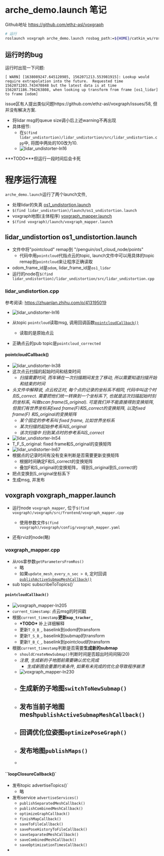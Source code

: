 # arche_demo.launch 笔记

Github地址 https://github.com/ethz-asl/voxgraph



```bash
# 运行
roslaunch voxgraph arche_demo.launch rosbag_path:=${HOME}/catkin_ws/rosbag/arche_flight1_2ms_indoor-outdoor-figure-8.bag
```



## 运行时的bug

运行时出现一下问题:

`[ WARN] [1638089247.645120985, 1562071213.553981915]: Lookup would require extrapolation into the future.  Requested time 1562071203.743470848 but the latest data is at time 1562071186.794263808, when looking up transform from frame [os1_lidar] to frame [odom]`

issue区有人提出类似问题https://github.com/ethz-asl/voxgraph/issues/58, 但并没有解决方案.

- 将lidar msg的queue size调小后上述warning不再出现
- 具体细节:
  - 在`$(find lidar_undistortion)/lidar_undistortion/src/lidar_undistortion.cpp`中, 将图中两处的100改为10.
  - ![lidar_undistorter-ln16](./pic_voxgraph/lidar_undistorter-ln16.png)

**\*TODO\***但运行一段时间后会卡死



# 程序运行流程

`arche_demo.launch`运行了两个launch文件, 

- 处理lidar的失真 [os1_undistortion.launch](#os1_undistortion)
- `$(find lidar_undistortion)/launch/os1_undistortion.launch`
- voxgraph地图(主体程序) [voxgraph_mapper.launch](#voxgraph_mapper)
- `$(find voxgraph)/launch/voxgraph_mapper.launch`





## lidar_undistortion os1_undistortion.launch

<a name=os1_undistortion></a>

- 文件中将"pointcloud" remap到 "/penguin/os1_cloud_node/points"
  - 代码中用`pointcloud`代指点云的topic, launch文件中可以用具体的topic remap到`pointcloud`来让程序正确读取
- odom_frame_id是`odom`, lidar_frame_id是`os1_lidar`
- 运行的node在`$(find lidar_undistortion)/lidar_undistortion/src/lidar_undistortion.cpp`

### lidar_undistortion.cpp

参考阅读: https://zhuanlan.zhihu.com/p/413195019

- ![lidar_undistorter-ln16](./pic_voxgraph/lidar_undistorter-ln16.png)

- 从topic `pointcloud`读取msg, 调用回调函数[`pointcloudCallback()`](#pointcloudCallback)
  - 读取的是原始点云
- 正确点云的pub topic是`pointcloud_corrected`

#### pointcloudCallback()

<a name=pointcloudCallback></a>

- ![lidar_undistorter-ln38](./pic_voxgraph/lidar_undistorter-ln38.png)
- 这次点云扫描的起始时间和结束时间
  - *扫描需要时间, 而车辆在一次扫描期间发生了移动, 所以需要知道扫描开始和结束的时间* 
- *头文件中解释说, 点云校正时, 每个点的记录的坐标系不相同, 代码中叫这个时刻S_correct. 需要把他们统一转换到一个坐标系下, 也就是这次扫描起始时刻的坐标系, 叫做scan frame(S_original). 可是我们并不能直接得到变换矩阵, 但我们有世界坐标系fixed frame(F)和S_correct的变换矩阵, 以及fixed frame(F) 和S_original的变换矩阵*
  - *某个固定的参考系叫 fixed frame, 比如世界坐标系*
  - *某次扫描的起始参考系叫S_original*
  - *该次扫描中 扫到某点时的参考系叫S_correct*
- ![lidar_undistorter-ln54](./pic_voxgraph/lidar_undistorter-ln54.png)
- T_F_S_original: fixed frame和S_original的变换矩阵
- ![lidar_undistorter-ln67](./pic_voxgraph/lidar_undistorter-ln67.png)
- 根据点的记录时间有没有变来判断是否需要更新变换矩阵
  - 根据时间确定F和S_correct的变换矩阵
  - 叠加F和S_original的变换矩阵， 得到S_original到S_correct的
- 把点变换到S_original坐标系下
- 生成msg, 并发布













## voxgraph voxgraph_mapper.launch

<a name=voxgraph_mapper></a>

- 运行node `voxgraph_mapper`, 位于`$(find voxgraph)/voxgraph/src/frontend/voxgraph_mapper.cpp`
  - 使用参数文件`$(find voxgraph)/voxgraph/config/voxgraph_mapper.yaml`

- 还有rviz的node(略)

### voxgraph_mapper.cpp

- 从ros拿参数`getParametersFromRos()`
  - 略
  - 如果`update_mesh_every_n_sec > 0`, 定时回调[`publishActiveSubmapMeshCallback()` ](#publishActiveSubmapMeshCallback)
- sub topic subscribeToTopics()`

#### `pointcloudCallback()`

- ![voxgraph_mapper-ln205](./pic_voxgraph/voxgraph_mapper-ln205.png)
- `current_timestamp`: 点云msg的时间戳
- 根据`current_timestamp`**更新`map_tracker_`**
  - **\*TODO\*** 补上详细解释
  - 更新`T_O_B_`, baselink到odom的transform
  - 更新`T_S_B_`, baselink到submap的transform
  - 更新`T_B_C_`, baselink到pointcloud的transform
- 根据`current_timestamp`判断是否需要**生成新的submap**
  - `shouldCreateNewSubmap()`判断时间是否超出时间间隔(20)
  - *注意, 生成新的子地图前需要确认优化完成*
    - *生成新图会重置约束条件, 如果有未完成的优化会导致程序崩溃*
  - ![voxgraph_mapper-ln230](./pic_voxgraph/voxgraph_mapper-ln230.png)
  - 生成新的子地图`switchToNewSubmap()`
    -  
  - 发布当前子地图mesh`publishActiveSubmapMeshCallback()`<a name=publishActiveSubmapMeshCallback></a>
    -  
  - 回调优化位姿图`optimizePoseGraph()`
    -  
  - 发布地图`publishMaps()`
    -  
  - 

#### ``loopClosureCallback()`

- 发布topic advertiseTopics()`
  - 略
- 发布service `advertiseServices()`
  - `publishSeparatedMeshCallback()`
  - `publishCombinedMeshCallback()`
  - `optimizeGraphCallback()`
  - `finishMapCallback()`
  - `saveToFileCallback()`
  - `savePoseHistoryToFileCallback()`
  - `saveSeparatedMeshCallback()`
  - `saveCombinedMeshCallback()`
  - `saveOptimizationTimesCallback()`
- 

